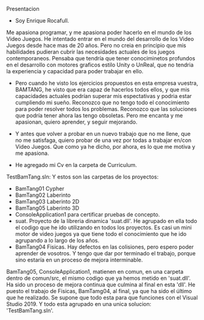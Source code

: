Presentacion
  - Soy Enrique Rocafull.
  
  Me apasiona programar, y me apasiona poder hacerlo en el mundo de los Video Juegos.
  He intentado entrar en el mundo del desarrollo de los Video Juegos desde hace mas de 20 años.
  Pero no creia en principio que mis habilidades pudieran cubrir las necesidades actuales de los juegos contemporaneos.
  Pensaba que tendría que tener conociminetos profundos en el desarrollo con motores graficos estilo Unity o UnReal, que no tendria la experiencia y capacidad para poder trabajar en ello.
  
  - Pero cuando he visto los ejercicios propuestos en esta empresa vuestra, BAMTANG, he visto que era capaz de hacerlos todos ellos, y que mis capacidades actuales podrían superar mis espectativas y podria estar cumpliendo mi sueño.
  Reconozco que no tengo todo el conocimiento para poder resolver todos los problemas.
  Reconozco que las soluciones que podría tener ahora las tengo obsoletas.
  Pero me encanta y me apasionan, quiero aprender, y seguir mejorando.
  
  - Y antes que volver a probar en un nuevo trabajo que no me llene, que no me satisfaga, quiero probar de una vez por todas a trabajar en/con Video Juegos.
  Que como ya he dicho, por ahora, es lo que me motiva y me apasiona.

  - He agregado mi Cv en la carpeta de Curriculum.


TestBamTang.sln: Y estos son las carpetas de los proyectos:
- BamTang01  Cypher
- BamTang02  Laberinto
- BamTang03  Laberinto 2D
- BamTang05  Laberinto 3D
- ConsoleApplication1 para certificar pruebas de concepto.
- suat.      Proyecto de la libreria dinamica 'suat.dll'. He agrupado en ella todo el codigo que he ido utilizando en todos los proyectos. Es casi un mini motor de video juegos ya que tiene todo el conocimiento que he ido agrupando a lo largo de los años.
- BamTang04  Fisicas. Hay defectos en las colisiones, pero espero poder aprender de vosotros. Y tengo que dar por terminado el trabajo, porque sino estaría en un proceso de mejora interminable.
 
BamTang05, ConsoleApplication1, matienen en comun, en una carpeta dentro de comun/src, el mismo codigo que ya hemos metido en 'suat.dll'.
Ha sido un proceso de mejora continua que culmina al final en esta 'dll'.
He puesto el trabajo de Fisicas, BamTamg04, al final, ya que ha sido el último que he realizado.
Se supone que todo esta para que funciones con el Visual Studio 2019.
Y todo esta agrupado en una unica solucion: 'TestBamTang.sln'.
